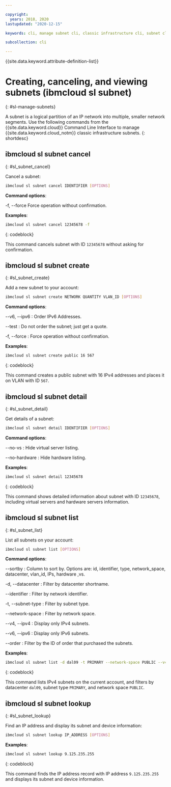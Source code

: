 ```yaml
---

copyright:
  years: 2018, 2020
lastupdated: "2020-12-15"

keywords: cli, manage subnet cli, classic infrastructure cli, subnet cli, ibmcloud sl subnet, subnet cli, network cli

subcollection: cli

---
```


{{site.data.keyword.attribute-definition-list}}

# Creating, canceling, and viewing subnets (ibmcloud sl subnet)
{: #sl-manage-subnets}

A subnet is a logical partition of an IP network into multiple, smaller network segments. Use the following commands from the {{site.data.keyword.cloud}} Command Line Interface to manage {{site.data.keyword.cloud_notm}} classic infrastructure subnets.
{: shortdesc}

## ibmcloud sl subnet cancel
{: #sl_subnet_cancel}

Cancel a subnet:
```bash
ibmcloud sl subnet cancel IDENTIFIER [OPTIONS]
```

**Command options**:

-f, --force
Force operation without confirmation.

**Examples**:
```bash
ibmcloud sl subnet cancel 12345678 -f
```
{: codeblock}

This command cancels subnet with ID `12345678` without asking for confirmation.

## ibmcloud sl subnet create
{: #sl_subnet_create}

Add a new subnet to your account:
```bash
ibmcloud sl subnet create NETWORK QUANTITY VLAN_ID [OPTIONS]
```

**Command options**:


--v6, --ipv6
:   Order IPv6 Addresses.

--test
:   Do not order the subnet; just get a quote.

-f, --force
:   Force operation without confirmation.

**Examples**:
```bash
ibmcloud sl subnet create public 16 567
```
{: codeblock}

This command creates a public subnet with 16 IPv4 addresses and places it on VLAN with ID `567`.

## ibmcloud sl subnet detail
{: #sl_subnet_detail}

Get details of a subnet:
```bash
ibmcloud sl subnet detail IDENTIFIER [OPTIONS]
```

**Command options**:

--no-vs
:   Hide virtual server listing.

--no-hardware
:   Hide hardware listing.

**Examples**:
```bash
ibmcloud sl subnet detail 12345678
```
{: codeblock}

This command shows detailed information about subnet with ID `12345678`, including virtual servers and hardware servers information.

## ibmcloud sl subnet list
{: #sl_subnet_list}

List all subnets on your account:
```bash
ibmcloud sl subnet list [OPTIONS]
```

**Command options**:

--sortby
:   Column to sort by. Options are: id, identifier, type, network_space, datacenter, vlan_id, IPs, hardware ,vs.

-d, --datacenter
:   Filter by datacenter shortname.

--identifier
:   Filter by network identifier.

-t, --subnet-type
:   Filter by subnet type.

--network-space
:   Filter by network space.

--v4, --ipv4
:   Display only IPv4 subnets.

--v6, --ipv6
:   Display only IPv6 subnets.

--order
:   Filter by the ID of order that purchased the subnets.

**Examples**:
```bash
ibmcloud sl subnet list -d dal09 -t PRIMARY --network-space PUBLIC --v4
```
{: codeblock}

This command lists IPv4 subnets on the current account, and filters by datacenter `dal09`, subnet type `PRIMARY`, and network space `PUBLIC`.

## ibmcloud sl subnet lookup
{: #sl_subnet_lookup}

Find an IP address and display its subnet and device information:
```bash
ibmcloud sl subnet lookup IP_ADDRESS [OPTIONS]
```

**Examples**:
```bash
ibmcloud sl subnet lookup 9.125.235.255
```
{: codeblock}

This command finds the IP address record with IP address `9.125.235.255` and displays its subnet and device information.

